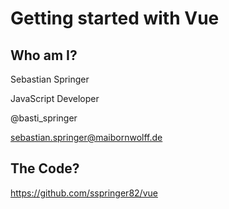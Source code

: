 # Getting started with Vue

## Who am I?

Sebastian Springer

JavaScript Developer

@basti_springer

sebastian.springer@maibornwolff.de

## The Code?

https://github.com/sspringer82/vue
